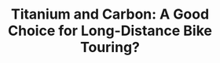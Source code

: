 ---
layout: community
category: community
title: "Titanium and Carbon: A Good Choice for Long-Distance Bike Touring?"
description: "A titanium frame will be a good choice for travelling. What‘s your meaning about carbon rims? Is it the choice for the daytrips around the home? Or would you take them for longer trips?"
isTopLevel: false
isSingleLevel: false
isArticle: false
datePublished: 2022-06-13 11:31:00 +0300
dateModified: 2022-06-13 11:31:00 +0300
published: true
---
